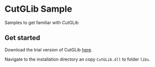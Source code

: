 # CutGLib Sample

Samples to get familiar with CutGLib

## Get started

Download the trial version of CutGLib [here](https://www.optimalon.com/Index.htm).

Navigate to the installation directory an copy `CutGLib.dll` to folder `libs`.
